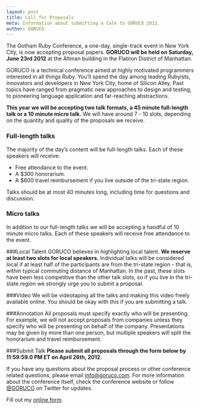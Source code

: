 ```yaml
---
layout: post
title: Call for Proposals
meta: Information about submitting a talk to GORUCO 2012.
author: GORUCO
---
```


<script type="text/javascript">
 document.getElementById("cfp").setAttribute("class","active");
</script>

The Gotham Ruby Conference, a one-day, single-track event in New York City, is now accepting proposal papers. **GORUCO will be held on Saturday, June 23rd 2012** at the Altman building in the Flatiron District of Manhattan.

GORUCO is a technical conference aimed at highly motivated programmers interested in all things Ruby. You’ll spend the day among leading Rubyists, innovators and developers in New York City, home of Silicon Alley. Past topics have ranged from pragmatic new approaches to design and testing, to pioneering language application and far-reaching abstractions.

**This year we will be accepting two talk formats, a 45 minute full-length talk or a 10 minute micro talk.** We will have around 7 - 10 slots, depending on the quantity and quality of the proposals we receive.

### Full-length talks

The majority of the day’s content will be full-length talks. Each of these speakers will receive:

* Free attendance to the event.
* A $300 honorarium.
* A $600 travel reimbursement if you live outside of the tri-state region.

Talks should be at most 40 minutes long, including time for questions and discussion.

### Micro talks
In addition to our full-length talks we will be accepting a handful of 10 minute micro talks. Each of these speakers will receive free attendance to the event.

###Local Talent
GORUCO believes in highlighting local talent. **We reserve at least two slots for local speakers.** Individual talks will be considered local if at least half of the participants are from the tri-state region - that is, within typical commuting distance of Manhattan. In the past, these slots have been less competitive than the other talk slots, so if you live in the tri-state region we strongly urge you to submit a proposal.

###Video
We will be videotaping all the talks and making this video freely available online. You should be okay with this if you are submitting a talk.

###Annotation
All proposals must specify exactly who will be presenting. For example, we will not accept proposals from companies unless they specify who will be presenting on behalf of the company. Presentations may be given by more than one person, but multiple speakers will split the honorarium and travel reimbursement.

###Submit Talk
**Please submit all proposals through the form below by 11:59:59.0 PM ET on April 26th, 2012.**

If you have any questions about the proposal process or other conference related questions, please email <a href="mailto:info@goruco.com">info@goruco.com</a>. For more information about the conference itself, check the conference website or follow <a href="http://www.twitter.com/goruco" target="blank">@GORUCO</a> on Twitter for updates.

<div id="wufoo-m7x3p9">
Fill out my <a href="http://goruco.wufoo.com/forms/m7x3p9">online form</a>.
</div>
<script type="text/javascript">var m7x3p9;(function(d, t) {
var s = d.createElement(t), options = {
'userName':'goruco',
'formHash':'m7x3p9',
'autoResize':true,
'height':'1182',
'async':true,
'header':'hide'};
s.src = ('https:' == d.location.protocol ? 'https://' : 'http://') + 'wufoo.com/scripts/embed/form.js';
s.onload = s.onreadystatechange = function() {
var rs = this.readyState; if (rs) if (rs != 'complete') if (rs != 'loaded') return;
try { m7x3p9 = new WufooForm();m7x3p9.initialize(options);m7x3p9.display(); } catch (e) {}};
var scr = d.getElementsByTagName(t)[0], par = scr.parentNode; par.insertBefore(s, scr);
})(document, 'script');</script>

